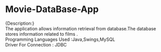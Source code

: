 # Movie-DataBase-App
{Description:}\
The application allows information retrieval from database.The database stores information related to films .\
Programming Languages  Used :Java,Swings,MySQL\
Driver For Connection : JDBC


